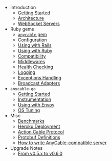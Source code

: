 * Introduction
  * [Getting Started](getting_started.md)
  * [Architecture](architecture.md)
  * [WebSocket Servers](websocket_servers.md)
* Ruby gems
  * [`anycable` gem](anycable_gem.md)
  * [Configuration](configuration.md)
  * [Using with Rails](using_with_rails.md)
  * [Using with Ruby](using_with_ruby.md)
  * [Compatibility](compatibility.md)
  * [Middlewares](middlewares.md)
  * [Health Checking](health_checking.md)
  * [Logging](logging.md)
  * [Exceptions Handling](exceptions.md)
  * [Broadcast Adapters](broadcast_adapters.md)
* `anycable-go`
  * [Getting Started](go_getting_started.md)
  * [Instrumentation](go_instrumentation.md)
  * [Using with Envoy](go_envoy.md)
  * [OS Tuning](go_os_tuning.md)
* Misc
  * [Benchmarks](benchmarks.md)
  * [Heroku Deployment](heroku.md)
  * [Action Cable Protocol](action_cable_protocol.md)
  * [Protobuf Definitions](rpc_proto.md)
  * [How to write AnyCable-compatible server](how_to_anycable_server.md)
* Upgrade Notes
  * [From v0.5.x to v0.6.0](upgrade_to_0_6_0.md)
